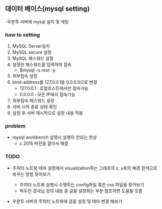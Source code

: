 ## 데이터 베이스(mysql setting)
-우분투 서버에 mysql 설치 및 세팅

### how to setting
1. MySQL Server설치
2. MySQL secure 설정
3. MySQL 패스워드 설정
4. 설정한 패스워드를 입력하여 접속
    - $mysql -u root -p
5. 외부접속 설정
6. bind-address를 127.0.0.1을 0.0.0.0으로 변경
    - 127.0.0.1 : 로컬호스트에서만 접속가능
    - 0.0.0.0 : 모든 IP에서 접속가능
7. 외부접속 패스워드 설정
8. 서버 시작 종료 상태 확인
9. 설정 후 서버 재시작으로 설정 내용 적용

### problem
- mysql workbench 실행시 실행이 안되는 현상
    - c 2015 버전을 깔아서 해결


### TODO
- 주피터 노트북 테마 설정에서 visualization하는 그래프의 x, y축의 배경 흰색으로 바꾸는 방법 찾아보기
    - 주피터 노트북 실행시 수행하는 config파일 혹은 css 파일을 찾아보기
    - 박두진 강사님 강의 내용 중 글꼴 설정하는 부분 참조하면 도움될 듯함

- 우분투 서버의 주피터 노트북에 글꼴 설정 및 테마 변경 해보기